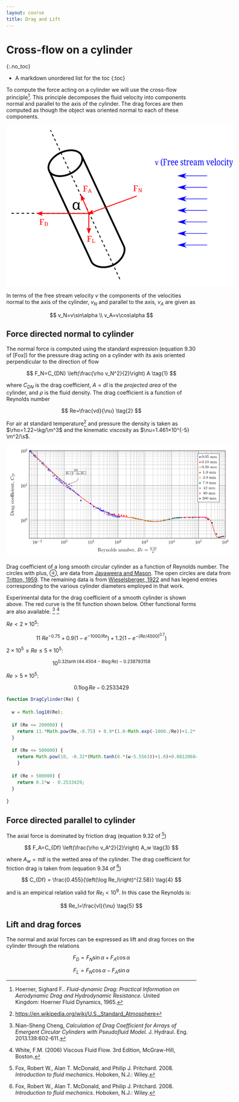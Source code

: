 ```yaml
---
layout: course
title: Drag and Lift
---
```


# Cross-flow on a cylinder
{:.no_toc}

* A markdown unordered list for the toc
{:toc}

To compute the force acting on a cylinder we will use the cross-flow principle[^Hoerner].  This principle decomposes the fluid velocity into components normal and parallel to the axis of the cylinder.  The drag forces are then computed as though the object was oriented normal to each of these components.

[^Hoerner]: Hoerner, Sighard F.. *Fluid-dynamic Drag: Practical Information on Aerodynamic Drag and Hydrodynamic Resistance.* United Kingdom: Hoerner Fluid Dynamics, 1965.

<div class="photo" style="width: 600px;">
<img src="img/cylinder-cross-flow.svg">
</div>

In terms of the free stream velocity $v$ the components of the velocities normal to the axis of the cylinder, $v_N$ and parallel to the axis, $v_A$ are given as

$$
v_N=v\sin\alpha   \\
v_A=v\cos\alpha
$$

## Force directed normal to cylinder

The normal force is computed using the standard expression (equation 9.30 of [Fox]) for the pressure drag acting on a cylinder with its axis oriented perpendicular to the direction of flow

$$
F_N=C_{DN} \left(\frac{\rho v_N^2}{2}\right) A \tag{1}
$$

where $C_{DN}$ is the drag coefficient, $A=d l$ is the *projected area* of the cylinder, and $\rho$ is the fluid density.  The drag coefficient is a function of Reynolds number

$$
Re=\frac{vd}{\nu} \tag{2}
$$

For air at standard temperature[^stpwiki] and pressure the density is taken as $\rho=1.22~\kg/\m^3$ and the kinematic viscosity as $\nu=1.461×10^{-5} \m^2/\s$.

[^stpwiki]: https://en.wikipedia.org/wiki/U.S._Standard_Atmosphere

<div class="photo" style="width: 600px;">
  <a href="img/DragCylinder.png"><img src="img/DragCylinder.png" alt="Drag coefficient of a long smooth circular cylinder as a function of Reynolds number."></a>
  <p>
  Drag coefficient of a long smooth circular cylinder as a function of Reynolds number.  The circles with plus, ⊕,  are data from <a href="https://doi.org/10.1017/S002211206500109X">Jayaweera and Mason</a>.  The open circles are data from <a href="https://doi.org/10.1017/S0022112059000829">Tritton, 1959</a>.    The remaining data is from <a href="https://ntrs.nasa.gov/search.jsp?R=19930080855">Wieselsberger, 1922</a> and has legend entries corresponding to the various cylinder diameters employed in that work.
  </p>
</div>

Experimental data for the drag coefficient of a smooth cylinder is shown above.  The red curve is the fit function shown below.  Other functional forms are also available. [^Cheng] [^White]

[^White]: White, F.M. (2006) Viscous Fluid Flow. 3rd Edition, McGraw-Hill, Boston.

[^Cheng]: Nian-Sheng Cheng, *Calculation of Drag Coefficient for Arrays of Emergent Circular Cylinders with Pseudofluid Model.* J. Hydraul. Eng. 2013.139:602-611.

$Re < 2\times 10^5$:

$$
11~{Re}^{-0.75}+0.9\left(1-e^{-1000/Re}\right)+1.2\left(1-e^{-\left(Re/4500\right)^{0.7}}\right)
$$

$2\times 10^5 \leq  Re \leq 5\times 10^5$:

$$
10^{0.32\tanh\left(44.4504-8\log Re\right)-0.238793158}
$$

$Re > 5\times 10^5$:

$$
0.1\log Re - 0.2533429
$$

```JavaScript
function DragCylinder(Re) {

  w = Math.log10(Re);

  if (Re <= 200000) {
    return 11.*Math.pow(Re,-0.75) + 0.9*(1.0-Math.exp(-1000./Re))+1.2*(1.0-Math.exp(-Math.pow(Re/4500.,0.7)));
  }

  if (Re <= 500000) {
    return Math.pow(10, -0.32*(Math.tanh(8.*(w-5.5563))+1.0)+0.081206842);
    }

  if (Re > 500000) {
    return 0.1*w - 0.2533429;
  }

}
```

## Force directed parallel to cylinder

The axial force is dominated by friction drag (equation 9.32 of [^Fox])

$$
F_A=C_{Df} \left(\frac{\rho v_A^2}{2}\right) A_w \tag{3}
$$

where $A_w=\pi d l$ is the wetted area of the cylinder.  The drag coefficient for friction drag is taken from (equation 9.34 of [^Fox])

$$
C_{Df} = \frac{0.455}{\left(\log Re_l\right)^{2.58}} \tag{4}
$$

and is an empirical relation valid for $Re_l < 10^{9}$.  In this case the Reynolds is:

$$
Re_l=\frac{vl}{\nu}  \tag{5}
$$

[^Fox]: Fox, Robert W., Alan T. McDonald, and Philip J. Pritchard. 2008. *Introduction to fluid mechanics.* Hoboken, N.J.: Wiley.


## Lift and drag forces

The normal and axial forces can be expressed as lift and drag forces on the cylinder through the relations

$$
F_D=F_N \sin\alpha + F_A \cos\alpha
$$

$$
F_L=F_N \cos\alpha - F_A\sin\alpha
$$
